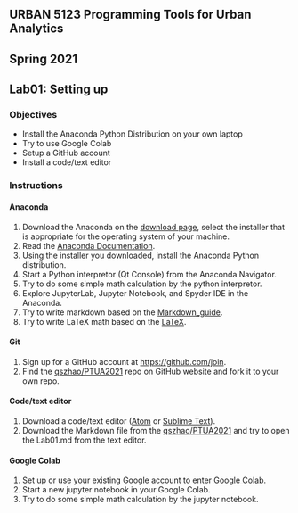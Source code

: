 ## URBAN 5123 Programming Tools for Urban Analytics
## Spring 2021
## Lab01: Setting up

### Objectives

 - Install the Anaconda Python Distribution on your own laptop
 - Try to use Google Colab
 - Setup a GitHub account
 - Install a code/text editor

### Instructions

#### Anaconda

 1. Download the Anaconda on the [download page][anaconda], select the installer that is appropriate for the operating system of your machine.
 2. Read the [Anaconda Documentation][anaconda_doc].
 3. Using the installer you downloaded, install the Anaconda Python distribution.
 4. Start a Python interpretor (Qt Console) from the Anaconda Navigator.
 5. Try to do some simple math calculation by the python interpretor.
 6. Explore JupyterLab, Jupyter Notebook, and Spyder IDE in the Anaconda.  
 7. Try to write markdown based on the [Markdown_guide][markdown].
 8. Try to write LaTeX math based on the [LaTeX][LaTex_math].

#### Git
 1. Sign up for a GitHub account at https://github.com/join.
 2. Find the [qszhao/PTUA2021][repo] repo on GitHub website and fork it to your own repo.

#### Code/text editor
 1. Download a code/text editor ([Atom][Atom] or [Sublime Text][Sublime]).
 2. Download the Markdown file from the [qszhao/PTUA2021][repo] and try to open the Lab01.md from the text editor.  

#### Google Colab
 1. Set up or use your existing Google account to enter [Google Colab][colab].
 2. Start a new jupyter notebook in your Google Colab.
 3. Try to do some simple math calculation by the jupyter notebook.
 
[anaconda]: https://www.anaconda.com/distribution/#download-section
[anaconda_doc]: https://docs.anaconda.com/anaconda/
[markdown]: https://www.markdownguide.org/basic-syntax/
[Atom]: https://atom.io/
[Sublime]: https://www.sublimetext.com/3
[LaTex_math]: https://www.math.ubc.ca/~pwalls/math-python/jupyter/latex/
[repo]: https://github.com/qszhao/PTUA2020#
[colab]: https://colab.research.google.com/notebooks/welcome.ipynb?hl=en#recent=true
